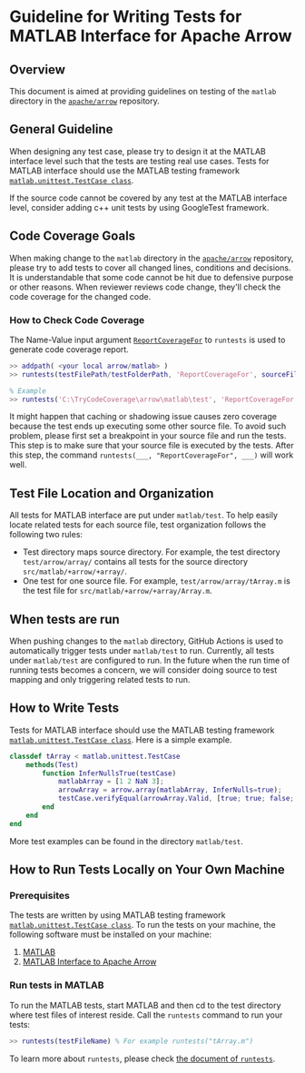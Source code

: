 <!---
  Licensed to the Apache Software Foundation (ASF) under one
  or more contributor license agreements.  See the NOTICE file
  distributed with this work for additional information
  regarding copyright ownership.  The ASF licenses this file
  to you under the Apache License, Version 2.0 (the
  "License"); you may not use this file except in compliance
  with the License.  You may obtain a copy of the License at

    http://www.apache.org/licenses/LICENSE-2.0

  Unless required by applicable law or agreed to in writing,
  software distributed under the License is distributed on an
  "AS IS" BASIS, WITHOUT WARRANTIES OR CONDITIONS OF ANY
  KIND, either express or implied.  See the License for the
  specific language governing permissions and limitations
  under the License.
-->

# Guideline for Writing Tests for MATLAB Interface for Apache Arrow

## Overview  

This document is aimed at providing guidelines on testing of the `matlab` directory in the [`apache/arrow`](https://github.com/apache/arrow) repository.  

## General Guideline  

When designing any test case, please try to design it at the MATLAB interface level such that the tests are testing real use cases. Tests for MATLAB interface should use the MATLAB testing framework [`matlab.unittest.TestCase class`](https://www.mathworks.com/help/matlab/ref/matlab.unittest.testcase-class.html).

If the source code cannot be covered by any test at the MATLAB interface level, consider adding c++ unit tests by using GoogleTest framework.

## Code Coverage Goals  

When making change to the `matlab` directory in the [`apache/arrow`](https://github.com/apache/arrow) repository, please try to add tests to cover all changed lines, conditions and decisions. It is understandable that some code cannot be hit due to defensive purpose or other reasons. When reviewer reviews code change, they'll check the code coverage for the changed code.  

### How to Check Code Coverage  

The Name-Value input argument [`ReportCoverageFor`](https://www.mathworks.com/help/matlab/ref/runtests.html#mw_764c9db7-6823-439f-a77d-7fd25a03d20e) to `runtests` is used to generate code coverage report.  


```matlab  
>> addpath( <your local arrow/matlab> )
>> runtests(testFilePath/testFolderPath, 'ReportCoverageFor', sourceFilePath/sourceFolderPath, 'IncludeSubfolders', true/false);  

% Example
>> runtests('C:\TryCodeCoverage\arrow\matlab\test', 'ReportCoverageFor', 'C:\TryCodeCoverage\arrow\matlab\src\matlab\', 'IncludeSubfolders', true);
```

It might happen that caching or shadowing issue causes zero coverage because the test ends up executing some other source file. To avoid such problem, please first set a breakpoint in your source file and run the tests. This step is to make sure that your source file is executed by the tests. After this step, the command `runtests(___, "ReportCoverageFor", ___)` will work well.

## Test File Location and Organization  

All tests for MATLAB interface are put under `matlab/test`. To help easily locate related tests for each source file, test organization follows the following two rules:  

- Test directory maps source directory. For example, the test directory `test/arrow/array/` contains all tests for the source directory `src/matlab/+arrow/+array/`.  
- One test for one source file. For example, `test/arrow/array/tArray.m` is the test file for `src/matlab/+arrow/+array/Array.m`.  

## When tests are run  

When pushing changes to the `matlab` directory, GitHub Actions is used to automatically trigger tests under `matlab/test` to run. Currently, all tests under `matlab/test` are configured to run. In the future when the run time of running tests becomes a concern, we will consider doing source to test mapping and only triggering related tests to run.  

## How to Write Tests  

Tests for MATLAB interface should use the MATLAB testing framework [`matlab.unittest.TestCase class`](https://www.mathworks.com/help/matlab/ref/matlab.unittest.testcase-class.html). Here is a simple example.  

```matlab
classdef tArray < matlab.unittest.TestCase
    methods(Test)
        function InferNullsTrue(testCase)
            matlabArray = [1 2 NaN 3];
            arrowArray = arrow.array(matlabArray, InferNulls=true);
            testCase.verifyEqual(arrowArray.Valid, [true; true; false; true]);
        end
    end
end
```

More test examples can be found in the directory `matlab/test`.  

## How to Run Tests Locally on Your Own Machine  

### Prerequisites  

The tests are written by using MATLAB testing framework [`matlab.unittest.TestCase class`](https://www.mathworks.com/help/matlab/ref/matlab.unittest.testcase-class.html). To run the tests on your machine, the following software must be installed on your machine:  

1. [MATLAB](https://www.mathworks.com/products/get-matlab.html)
2. [MATLAB Interface to Apache Arrow](https://github.com/mathworks/arrow/tree/main/matlab)  

### Run tests in MATLAB  

To run the MATLAB tests, start MATLAB and then cd to the test directory where test files of interest reside.  Call the `runtests` command to run your tests:  

```matlab
>> runtests(testFileName) % For example runtests("tArray.m")
```

To learn more about `runtests`, please check [the document of `runtests`](https://www.mathworks.com/help/matlab/ref/runtests.html).  
